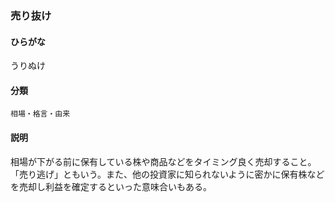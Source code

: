 <div style="display:none;">

## [あ行](securities-terms?id=あ行)

</div>

### 売り抜け

#### ひらがな

うりぬけ

#### 分類

`相場・格言・由来`

#### 説明

相場が下がる前に保有している株や商品などをタイミング良く売却すること。「売り逃げ」ともいう。また、他の投資家に知られないように密かに保有株などを売却し利益を確定するといった意味合いもある。

<div style="display:none;">

## [か行](securities-terms?id=か行)
## [さ行](securities-terms?id=さ行)
## [た行](securities-terms?id=た行)
## [な行](securities-terms?id=な行)
## [は行](securities-terms?id=は行)
## [ま行](securities-terms?id=ま行)
## [や行](securities-terms?id=や行)
## [ら行](securities-terms?id=ら行)
## [わ行](securities-terms?id=わ行)
## [英数字・記号](securities-terms?id=英数字・記号)

</div>

